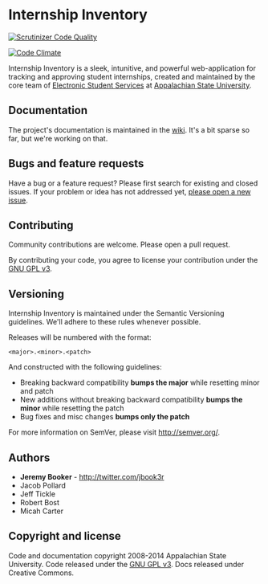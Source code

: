 Internship Inventory
===================

[![Scrutinizer Code Quality](https://scrutinizer-ci.com/g/AppStateESS/InternshipInventory/badges/quality-score.png?s=c90941c8179a4c726384b8b21bcd71536e7f1f36)](https://scrutinizer-ci.com/g/AppStateESS/InternshipInventory/)

[![Code Climate](https://codeclimate.com/github/AppStateESS/InternshipInventory.png)](https://codeclimate.com/github/AppStateESS/InternshipInventory)

Internship Inventory is a sleek, intunitive, and powerful web-application for tracking and approving student internships, created and maintained by the core team of [Electronic Student Services](http://ess.appstate.edu) at [Appalachian State University](http://www.appstate.edu).


## Documentation
The project's documentation is maintained in the [wiki](https://github.com/AppStateESS/InternshipInventory/wiki). It's a bit sparse so far, but we're working on that.


## Bugs and feature requests
Have a bug or a feature request? Please first search for existing and closed issues. If your problem or idea has not addressed yet, [please open a new issue](https://github.com/AppStateEss/InternshipInventory/issues/new).


## Contributing
Community contributions are welcome. Please open a pull request.

By contributing your code, you agree to license your contribution under the [GNU GPL v3](LICENSE). 

## Versioning
Internship Inventory is maintained under the Semantic Versioning guidelines. We'll adhere to these rules whenever possible.

Releases will be numbered with the format:

`<major>.<minor>.<patch>`

And constructed with the following guidelines:

- Breaking backward compatibility **bumps the major** while resetting minor and patch
- New additions without breaking backward compatibility **bumps the minor** while resetting the patch
- Bug fixes and misc changes **bumps only the patch**

For more information on SemVer, please visit <http://semver.org/>.

## Authors
- **Jeremy Booker** - <http://twitter.com/jbook3r>
- Jacob Pollard
- Jeff Tickle
- Robert Bost
- Micah Carter

## Copyright and license
Code and documentation copyright 2008-2014 Appalachian State University. Code released under the [GNU GPL v3](LICENSE). Docs released under Creative Commons.

